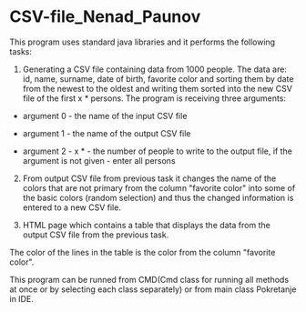 # CSV-file_Nenad_Paunov
This program uses standard java libraries and it performs the following tasks:
1. Generating a CSV file containing data from 1000 people. The data are: id, name, surname, date of birth, favorite color and sorting them by date from the newest to the oldest and writing them sorted into the new CSV file of the first x * persons.
The program is receiving three arguments:

- argument 0 - the name of the input CSV file

- argument 1 - the name of the output CSV file

- argument 2 - x * - the number of people to write to the output file, if the argument is not given - enter all persons

2. From output CSV file from previous task it changes the name of the colors that are not primary  from the column "favorite color" into  some of the basic colors (random selection) and thus the changed information is entered to a new CSV file.

3. HTML page which contains a table that displays the data from the output CSV file from the previous task.

The color of the lines in the table is the color from the column "favorite color".

  This program can be runned from CMD(Cmd class for running all methods at once or by selecting each class separately) or from main class Pokretanje in IDE.
